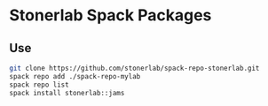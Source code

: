 # Stonerlab Spack Packages

## Use
```bash
git clone https://github.com/stonerlab/spack-repo-stonerlab.git
spack repo add ./spack-repo-mylab
spack repo list
spack install stonerlab::jams
